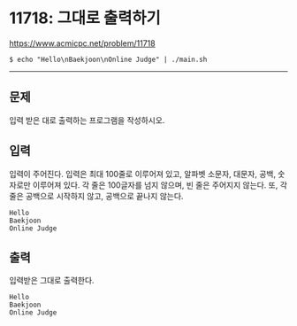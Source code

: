 # 11718: 그대로 출력하기

https://www.acmicpc.net/problem/11718

```
$ echo "Hello\nBaekjoon\nOnline Judge" | ./main.sh
```

---

## 문제

입력 받은 대로 출력하는 프로그램을 작성하시오.

## 입력

입력이 주어진다. 입력은 최대 100줄로 이루어져 있고, 알파벳 소문자, 대문자,
공백, 숫자로만 이루어져 있다. 각 줄은 100글자를 넘지 않으며, 빈 줄은 주어지지
않는다. 또, 각 줄은 공백으로 시작하지 않고, 공백으로 끝나지 않는다.

```
Hello
Baekjoon
Online Judge
```

## 출력

입력받은 그대로 출력한다.

```
Hello
Baekjoon
Online Judge
```
